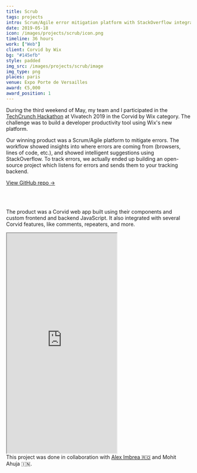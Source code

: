 ```yaml
---
title: Scrub
tags: projects
intro: Scrum/Agile error mitigation platform with StackOverflow integration powered by open-source bug tracker
date: 2019-05-18
icon: /images/projects/scrub/icon.png
timeline: 36 hours
work: ["Web"]
client: Corvid by Wix
bg: "#145efb"
style: padded
img_src: /images/projects/scrub/image
img_type: png
places: paris
venue: Expo Porte de Versailles
award: €5,000
award_position: 1
---
```


During the third weekend of May, my team and I participated in the [TechCrunch Hackathon](https://techcrunch.com/events/techcrunch-hackathon-at-vivatech-2019/) at Vivatech 2019 in the Corvid by Wix category. The challenge was to build a developer productivity tool using Wix's new platform.

Our winning product was a Scrum/Agile platform to mitigate errors. The workflow showed insights into where errors are coming from (browsers, lines of code, etc.), and showed intelligent suggestions using StackOverflow. To track errors, we actually ended up building an open-source project which listens for errors and sends them to your tracking backend.

[View GitHub repo &rarr;](https://github.com/AnandChowdhary/scrub)

<div class="two-images">
  <img alt="" src="/images/projects/scrub/1.png">
  <img alt="" src="/images/projects/scrub/2.png">
</div>

<div class="two-images">
  <img alt="" src="/images/projects/scrub/3.png">
  <img alt="" src="/images/projects/scrub/4.png">
</div>

The product was a Corvid web app built using their components and custom frontend and backend JavaScript. It also integrated with several Corvid features, like comments, repeaters, and more.

<iframe class="video-embed" src="https://docs.google.com/presentation/d/e/2PACX-1vRrAJA8AZv2lYvynRQvDFFWZxySYQJ6AsLpUUKsyRJWeu77674Zs10ZkuQldbe6f-IvFxSwvAku8K56/embed?start=false&loop=true&delayms=3000" height="600" allowfullscreen="true" loading="lazy"></iframe>

<footer>This project was done in collaboration with <a href="https://aleximbrea.com">Alex Imbrea 🇷🇴</a> and Mohit Ahuja 🇮🇳.</footer>
